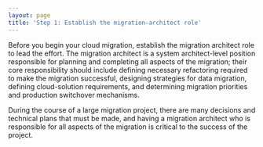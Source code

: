 ```yaml
---
layout: page
title: 'Step 1: Establish the migration-architect role'
---
```


Before you begin your cloud migration, establish the migration architect role to lead the effort. The migration architect is a system architect-level position responsible for planning and completing all aspects of the migration; their core responsibility should include defining necessary refactoring required to make the migration successful, designing strategies for data migration, defining cloud-solution requirements, and determining migration priorities and production switchover mechanisms. 

During the course of a large migration project, there are many decisions and technical plans that must be made, and having a migration architect who is responsible for all aspects of the migration is critical to the success of the project. 